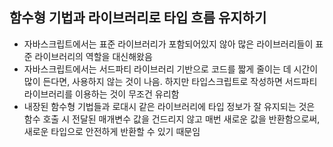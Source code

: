 ## 함수형 기법과 라이브러리로 타입 흐름 유지하기

- 자바스크립트에서는 표준 라이브러리가 포함되어있지 않아 많은 라이브러리들이 표준 라이브러리의 역할을 대신해왔음
- 자바스크립트에서는 서드파티 라이브러리 기반으로 코드를 짧게 줄이는 데 시간이 많이 든다면, 사용하지 않는 것이 나음. 하지만 타입스크립트로 작성하면 서드파티 라이브러리를 이용하는 것이 무조건 유리함
- 내장된 함수형 기법들과 로대시 같은 라이브러리에 타입 정보가 잘 유지되는 것은 함수 호출 시 전달된 매개변수 값을 건드리지 않고 매번 새로운 값을 반환함으로써, 새로운 타입으로 안전하게 반환할 수 있기 때문임
